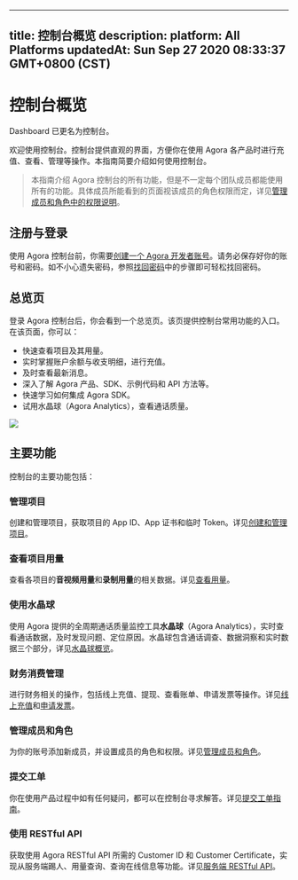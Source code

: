 
---
title: 控制台概览
description: 
platform: All Platforms
updatedAt: Sun Sep 27 2020 08:33:37 GMT+0800 (CST)
---
# 控制台概览
<div class="alert note">Dashboard 已更名为控制台。</div>

欢迎使用控制台。控制台提供直观的界面，方便你在使用 Agora 各产品时进行充值、查看、管理等操作。本指南简要介绍如何使用控制台。

> 本指南介绍 Agora 控制台的所有功能，但是不一定每个团队成员都能使用所有的功能。具体成员所能看到的页面视该成员的角色权限而定，详见[管理成员和角色中的权限说明](../../cn/Agora%20Platform/manage_member.md)。

## 注册与登录

使用 Agora 控制台前，你需要[创建一个 Agora 开发者账号](https://sso.agora.io/cn/signup)。请务必保存好你的账号和密码。如不小心遗失密码，参照[找回密码](../../cn/Agora%20Platform/sign_in_and_sign_up.md)中的步骤即可轻松找回密码。

## 总览页

登录 Agora 控制台后，你会看到一个总览页。该页提供控制台常用功能的入口。在该页面，你可以：

- 快速查看项目及其用量。
- 实时掌握账户余额与收支明细，进行充值。
- 及时查看最新消息。
- 深入了解 Agora 产品、SDK、示例代码和 API 方法等。
- 快速学习如何集成 Agora SDK。
- 试用水晶球（Agora Analytics），查看通话质量。

![](https://web-cdn.agora.io/docs-files/1594951605661)

## 主要功能

控制台的主要功能包括：

### 管理项目

创建和管理项目，获取项目的 App ID、App 证书和临时 Token。详见[创建和管理项目](../../cn/Agora%20Platform/manage_projects.md)。

### 查看项目用量

查看各项目的**音视频用量**和**录制用量**的相关数据。详见[查看用量](../../cn/Agora%20Platform/check_usage.md)。

### 使用水晶球

使用 Agora 提供的全周期通话质量监控工具**水晶球**（Agora Analytics），实时查看通话数据，及时发现问题、定位原因。水晶球包含通话调查、数据洞察和实时数据三个部分，详见[水晶球概览](../../cn/Agora%20Platform/aa_guide.md)。

### 财务消费管理

进行财务相关的操作，包括线上充值、提现、查看账单、申请发票等操作。详见[线上充值](../../cn/Agora%20Platform/online_payment.md)和[申请发票](../../cn/Agora%20Platform/apply_invoice.md)。

### 管理成员和角色

为你的账号添加新成员，并设置成员的角色和权限。详见[管理成员和角色](../../cn/Agora%20Platform/manage_member.md)。

### 提交工单

你在使用产品过程中如有任何疑问，都可以在控制台寻求解答。详见[提交工单指南](../../cn/Agora%20Platform/ticket.md)。

### 使用 RESTful API

获取使用 Agora RESTful API 所需的 Customer ID 和 Customer Certificate，实现从服务端踢人、用量查询、查询在线信息等功能。详见[服务端 RESTful API](https://docs.agora.io/cn/rtc/restfulapi/)。
